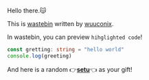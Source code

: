 Hello there.😽

This is [wastebin](https://github.com/wuuconix/wastebin) written by [wuuconix](https://github.com/wuuconix).

In wastebin, you can preview `hihglighted code`!

```ts
const gretting: string = "hello world"
console.log(greeting)
```

And here is a random 👉[**setu**](#setu)👈 as your gift!

<div id="setuArea" style="display: none; justify-content: space-between;">

<div id="animateName" style="display: none">

> And Make It Animate! 💕

+ [bounce](#bounce)
+ [pulse](#pulse)
+ [rubberBand](#rubberBand)
+ [shakeX](#shakeX)
+ [shakeY](#shakeY)
+ [swing](#swing)
+ [tada](#tada)
+ [wobble](#wobble)
+ [jello](#jello)
+ [flip](#flip)
+ [flipInX](#flipInX)
+ [flipInY](#flipInY)
+ [flipOutX](#flipOutX)
+ [flipOutY](#flipOutY)

</div>

<img id="setu" alt="setu" class="animate__animated animate__infinite" style="animation-duration: 3s;">

</div>

<script>
const setuArea = document.querySelector("#setuArea")
const setu = document.querySelector("#setu")
const animateName = document.querySelector("#animateName")
const r18 = new URLSearchParams(location.search).get("r18") ?? 0 
let prevHash = location.hash

if (location.hash != "") {
    setuArea.style.display = "flex"
    setu.src = getRandomSetuSrc()
    setu.classList.add(`animate__${location.hash.replace("#", "").replace("animate__", "")}`)
}

window.onhashchange = () => {
    if (location.hash == "#setu") {
        setuArea.style.display = "flex"
        setu.src = getRandomSetuSrc()
        prevHash = location.hash
        return
    }

    if (location.hash != "#") {
        setu.classList.remove(`animate__${prevHash.replace("#", "").replace("animate__", "")}`)
        setu.classList.add(`animate__${location.hash.replace("#", "").replace("animate__", "")}`)
        prevHash = location.hash
    }
}

setu.onload = () => {
    animateName.style.display = "block"
    animateName.classList.add("animate__animated")
    animateName.classList.add("animate__backInLeft")
}

setu.onerror = () => {
    setu.src = `https://api.wuuconix.link/setu?redirect&no-store&r18=${r18}&r=${Math.random()}`
}

function getRandomSetuSrc() {
    const src = new URLSearchParams(location.search).get("src")
    
    if (src) {
        return src
    }

    return `https://api.wuuconix.link/setu?redirect&no-store&r18=${r18}&r=${Math.random()}`
}
</script>